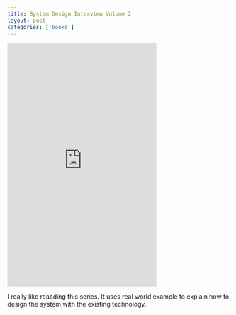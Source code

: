 ```yaml
---
title: System Design Interview Volume 2
layout: post
categories: ['books']
---
```

<iframe type="text/html" sandbox="allow-scripts allow-same-origin allow-popups" width="336" height="550" frameborder="0" allowfullscreen style="max-width:100%" src="https://read.amazon.com/kp/card?asin=B0CR977BQH&preview=inline&linkCode=kpe&ref_=cm_sw_r_kb_dp_7CK0K9ZYQTA1ABF1SH2B" ></iframe>

I really like reaading this series. It uses real world example to explain how to design the system with the existing technology.
